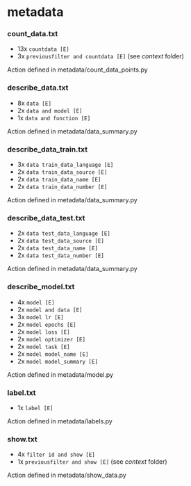 # metadata
### count_data.txt
* 13x `countdata [E]`
* 3x `previousfilter and countdata [E]` (see *context* folder)

Action defined in metadata/count_data_points.py

### describe_data.txt
* 8x `data [E]`
* 2x `data and model [E]`
* 1x `data and function [E]`

Action defined in metadata/data_summary.py

### describe_data_train.txt
* 3x `data train_data_language [E]`
* 2x `data train_data_source [E]`
* 2x `data train_data_name [E]`
* 2x `data train_data_number [E]`

Action defined in metadata/data_summary.py

### describe_data_test.txt
* 2x `data test_data_language [E]`
* 2x `data test_data_source [E]`
* 2x `data test_data_name [E]`
* 2x `data test_data_number [E]`

Action defined in metadata/data_summary.py


### describe_model.txt
* 4x `model [E]`
* 2x `model and data [E]`
* 3x `model lr [E]`
* 2x `model epochs [E]`
* 2x `model loss [E]`
* 2x `model optimizer [E]`
* 2x `model task [E]`
* 2x `model model_name [E]`
* 2x `model model_summary [E]`

Action defined in metadata/model.py

### label.txt
* 1x `label [E]`

Action defined in metadata/labels.py

### show.txt
* 4x `filter id and show [E]`
* 1x `previousfilter and show [E]` (see *context* folder)

Action defined in metadata/show_data.py 
